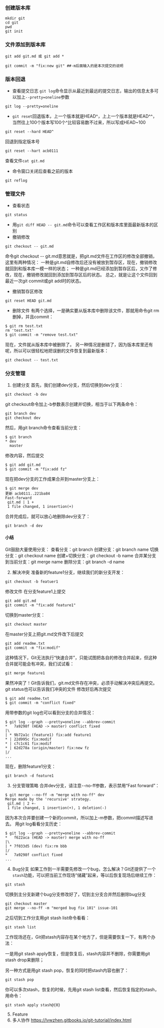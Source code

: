 ### 创建版本库
```nginx
mkdir git
cd git
pwd
git init
```
### 文件添加到版本库

```nginx
git add git.md 或 git add *
```
```nginx
git commit -m "fix:new git" ##-m后面输入的是本次提交的说明
```

### 版本回退
- 查看提交日志
`git log`命令显示从最近到最远的提交日志，输出的信息太多可以加上`--pretty=oneline`参数
```nginx
git log --pretty=oneline
```
- `git reset`回退版本，上一个版本就是HEAD^，上上一个版本就是HEAD^^，当然往上100个版本写100个^比较容易数不过来，所以写成HEAD~100
```nginx
git reset --hard HEAD^
```
回退到指定版本号
```nginx
git reset --hart acb0111
```
查看文件`cat git.md`
- 命令窗口关闭后查看之前的版本
```nginx
git reflog
```
### 管理文件
- 查看状态
```nginx
git status
```
- 用`git diff HEAD -- git.md`命令可以查看工作区和版本库里面最新版本的区别
- 撤销修改
```nginx
git checkout -- git.md
```
命令git checkout -- git.md意思就是，把git.md文件在工作区的修改全部撤销，这里有两种情况：
一种是git.md自修改后还没有被放到暂存区，现在，撤销修改就回到和版本库一模一样的状态；
一种是git.md已经添加到暂存区后，又作了修改，现在，撤销修改就回到添加到暂存区后的状态。
总之，就是让这个文件回到最近一次git commit或git add时的状态。

- 撤销暂存区修改
```nginx
git reset HEAD git.md
```
- 删除文件
有两个选择，一是确实要从版本库中删除该文件，那就用命令git rm删掉，并且commit：
```nginx
$ git rm test.txt
rm 'test.txt'
$ git commit -m "remove test.txt"
```
现在，文件就从版本库中被删除了。
另一种情况是删错了，因为版本库里还有呢，所以可以很轻松地把误删的文件恢复到最新版本：
```nginx
git checkout -- test.txt
```
### 分支管理
1. 创建分支
   首先，我们创建dev分支，然后切换到dev分支：

```nginx
git checkout -b dev
```
git checkout命令加上-b参数表示创建并切换，相当于以下两条命令：
```nginx
git branch dev
git checkout dev
```
然后，用git branch命令查看当前分支：
```nginx
$ git branch
* dev
  master
```
修改内容，然后提交
```nginx
$ git add git.md
$ git commit -m "fix:add fz"
```
现在把dev分支的工作成果合并到master分支上：
```nginx
$ git merge dev
更新 acb0111..221ba84
Fast-forward
 git.md | 1 +
 1 file changed, 1 insertion(+)
```
合并完成后，就可以放心地删除dev分支了：
```nginx
git branch -d dev
```

#### 小结
Git鼓励大量使用分支：
查看分支：git branch
创建分支：git branch name
切换分支：git checkout name
创建+切换分支：git checkout -b name
合并某分支到当前分支：git merge name
删除分支：git branch -d name

2. 解决冲突
准备新的feature1分支，继续我们的新分支开发：
```nginx
git checkout -b featuer1
```
修改文件
在分支feature1上提交
```nginx
git add git.md
git commit -m "fix:add feature1"
```
切换到master分支：
```nginx
git checkout master
```
在master分支上把git.md文件改下后提交
```nginx
git add readme.txt 
git commit -m "fix:modif"
```
这种情况下，Git无法执行“快速合并”，只能试图把各自的修改合并起来，但这种合并就可能会有冲突，我们试试看：
```nginx
git merge feature1
```
果然冲突了！Git告诉我们，git.md文件存在冲突，必须手动解决冲突后再提交。git status也可以告诉我们冲突的文件
修改好后再次提交
```nginx
$ git add readme.txt 
$ git commit -m "conflict fixed"
```
用带参数的git log也可以看到分支的合并情况：
```nginx
$ git log --graph --pretty=oneline --abbrev-commit
*   7a9298f (HEAD -> master) conflict fixed
|\  
| * 9b72a1c (feature1) fix:add feature1
* | 22d995c fix:modif
* | c7c1c61 fix:modif
* | 62d278a (origin/master) fix:new fz
|/  
...
```
现在，删除feature1分支：
```nginx
git branch -d feature1
```

3. 分支管理策略
合并dev分支，请注意--no-ff参数，表示禁用“Fast forward”：
```nginx
$ git merge --no-ff -m "merge with no-ff" dev
Merge made by the 'recursive' strategy.
 git.md | 2 +-
 1 file changed, 1 insertion(+), 1 deletion(-)
```
因为本次合并要创建一个新的commit，所以加上-m参数，把commit描述写进去。
用git log看看分支历史：
```nginx
$ git log --graph --pretty=oneline --abbrev-commit
*   f622aca (HEAD -> master) merge with no-ff
|\  
| * 7f033d5 (dev) fix:rm bbb
|/  
*   7a9298f conflict fixed
...
```

4. Bug分支
如果工作到一半需要先修改一个bug，怎么解决？Git还提供了一个`stash`功能，可以把当前工作现场“储藏”起来，等以后恢复现场后继续工作：
```nginx
git stash
```
切换到主分支新建个bug分支修改好了，切到主分支合并然后删除bug分支
```nginx
git checkout master
git merge --no-ff -m "merged bug fix 101" issue-101
```
之后切到工作分支用git stash list命令看看：
```nginx
git stash list
```
工作现场还在，Git把stash内容存在某个地方了，但是需要恢复一下，有两个办法：

一是用git stash apply恢复，但是恢复后，stash内容并不删除，你需要用git stash drop来删除；

另一种方式是用git stash pop，恢复的同时把stash内容也删了：
```nginx
git stash pop
```
你可以多次stash，恢复的时候，先用git stash list查看，然后恢复指定的stash，用命令：
```nginx
git stash apply stash@{0}
```

5. Feature
6. 多人协作
https://lvwzhen.gitbooks.io/git-tutorial/index.html